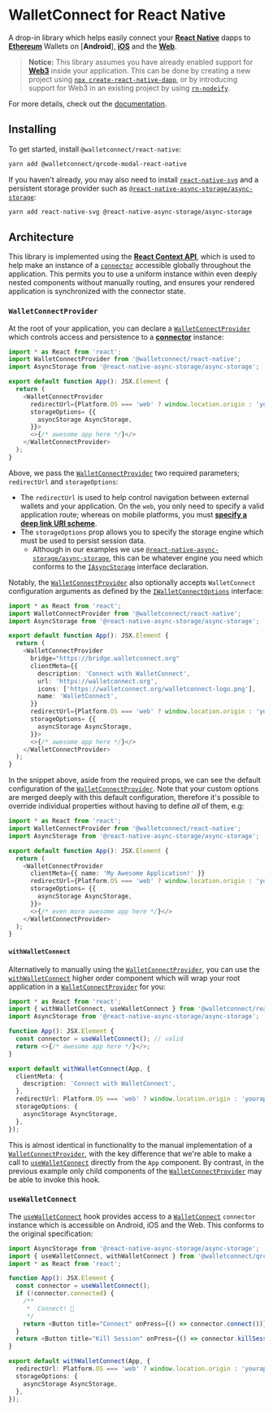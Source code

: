 # WalletConnect for React Native

A drop-in library which helps easily connect your [**React Native**]() dapps to [**Ethereum**]() Wallets on [**Android**], [**iOS**]() and the [**Web**]().

> **Notice:** This library assumes you have already enabled support for [**Web3**]() inside your application. This can be done by creating a new project using [`npx create-react-native-dapp`](https://github.com/cawfree/create-react-native-dapp), or by introducing support for Web3 in an existing project by using [`rn-nodeify`]().

For more details, check out the [documentation](https://docs.walletconnect.org).

## Installing

To get started, install `@walletconnect/react-native`:

```sh
yarn add @walletconnect/qrcode-modal-react-native
```

If you haven't already, you may also need to install [`react-native-svg`]() and a persistent storage provider such as [`@react-native-async-storage/async-storage`]():

```sh
yarn add react-native-svg @react-native-async-storage/async-storage
```

## Architecture

This library is implemented using the [**React Context API**](), which is used to help make an instance of a [`connector`]() accessible globally throughout the application. This permits you to use a uniform instance within even deeply nested components without manually routing, and ensures your rendered application is synchronized with the connector state.

### `WalletConnectProvider`

At the root of your application, you can declare a [`WalletConnectProvider`]() which controls access and persistence to a [**connector**]() instance:

```typescript
import * as React from 'react';
import WalletConnectProvider from '@walletconnect/react-native';
import AsyncStorage from '@react-native-async-storage/async-storage';

export default function App(): JSX.Element {
  return (
    <WalletConnectProvider
      redirectUrl={Platform.OS === 'web' ? window.location.origin : 'yourappscheme://'}
      storageOptions= {{
        asyncStorage AsyncStorage,
      }}>
      <>{/* awesome app here */}</>
    </WalletConnectProvider>
  );
}
```

Above, we pass the [`WalletConnectProvider`]() two required parameters; `redirectUrl` and `storageOptions`:

  - The `redirectUrl` is used to help control navigation between external wallets and your application. On the `web`, you only need to specify a valid application route; whereas on mobile platforms, you must [**specify a deep link URI scheme**]().
  - The `storageOptions` prop allows you to specify the storage engine which must be used to persist session data.
    - Although in our examples we use [`@react-native-async-storage/async-storage`](), this can be whatever engine you need which conforms to the [`IAsyncStorage`]() interface declaration.

Notably, the [`WalletConnectProvider`]() also optionally accepts `WalletConnect` configuration arguments as defined by the [`IWalletConnectOptions`]() interface:

```typescript
import * as React from 'react';
import WalletConnectProvider from '@walletconnect/react-native';
import AsyncStorage from '@react-native-async-storage/async-storage';

export default function App(): JSX.Element {
  return (
    <WalletConnectProvider
      bridge="https://bridge.walletconnect.org"
      clientMeta={{
        description: 'Connect with WalletConnect',
        url: 'https://walletconnect.org',
        icons: ['https://walletconnect.org/walletconnect-logo.png'],
        name: 'WalletConnect',
      }}
      redirectUrl={Platform.OS === 'web' ? window.location.origin : 'yourappscheme://'}
      storageOptions= {{
        asyncStorage AsyncStorage,
      }}>
      <>{/* awesome app here */}</>
    </WalletConnectProvider>
  );
}
```

In the snippet above, aside from the required props, we can see the default configuration of the [`WalletConnectProvider`](). Note that your custom options are merged deeply with this default configuration, therefore it's possible to override individual properties without having to define _all_ of them, e.g:

```typescript
import * as React from 'react';
import WalletConnectProvider from '@walletconnect/react-native';
import AsyncStorage from '@react-native-async-storage/async-storage';

export default function App(): JSX.Element {
  return (
    <WalletConnectProvider
      clientMeta={{ name: 'My Awesome Application!' }}
      redirectUrl={Platform.OS === 'web' ? window.location.origin : 'yourappscheme://'}
      storageOptions= {{
        asyncStorage AsyncStorage,
      }}>
      <>{/* even more awesome app here */}</>
    </WalletConnectProvider>
  );
}
```

#### `withWalletConnect`
Alternatively to manually using the [`WalletConnectProvider`](), you can use the [`withWalletConnect`]() higher order component which will wrap your root application in a [`WalletConnectProvider`]() for you:

```typescript
import * as React from 'react';
import { withWalletConnect, useWalletConnect } from '@walletconnect/react-native';
import AsyncStorage from '@react-native-async-storage/async-storage';

function App(): JSX.Element {
  const connector = useWalletConnect(); // valid
  return <>{/* awesome app here */}</>;
}

export default withWalletConnect(App, {
  clientMeta: {
    description: 'Connect with WalletConnect',
  },
  redirectUrl: Platform.OS === 'web' ? window.location.origin : 'yourappscheme://',
  storageOptions: {
    asyncStorage AsyncStorage,
  },
});
```

This is almost identical in functionality to the manual implementation of a [`WalletConnectProvider`](), with the key difference that we're able to make a call to [`useWalletConnect`]() directly from the `App` component. By contrast, in the previous example only child components of the [`WalletConnectProvider`]() may be able to invoke this hook.

### `useWalletConnect`

The [`useWalletConnect`]() hook provides access to a [`WalletConnect`]() `connector` instance which is accessible on Android, iOS and the Web. This conforms to the original specification:

```typescript
import AsyncStorage from '@react-native-async-storage/async-storage';
import { useWalletConnect, withWalletConnect } from '@walletconnect/qrcode-modal-react-native';
import * as React from 'react';

function App(): JSX.Element {
  const connector = useWalletConnect();
  if (!connector.connected) {
    /**
     *  Connect! 🎉
     */
    return <Button title="Connect" onPress={() => connector.connect())} />;
  }
  return <Button title="Kill Session" onPress={() => connector.killSession()} />;
}

export default withWalletConnect(App, {
  redirectUrl: Platform.OS === 'web' ? window.location.origin : 'yourappscheme://',
  storageOptions: {
    asyncStorage AsyncStorage,
  },
});
```
